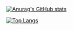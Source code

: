 
[![Anurag's GitHub stats](https://github-readme-stats.vercel.app/api?username=suba327777)](https://github.com/anuraghazra/github-readme-stats)

[![Top Langs](https://github-readme-stats.vercel.app/api/top-langs/?username=suba327777&layout=compact&theme=onedark)](https://github.com/anuraghazra/github-readme-stats)


